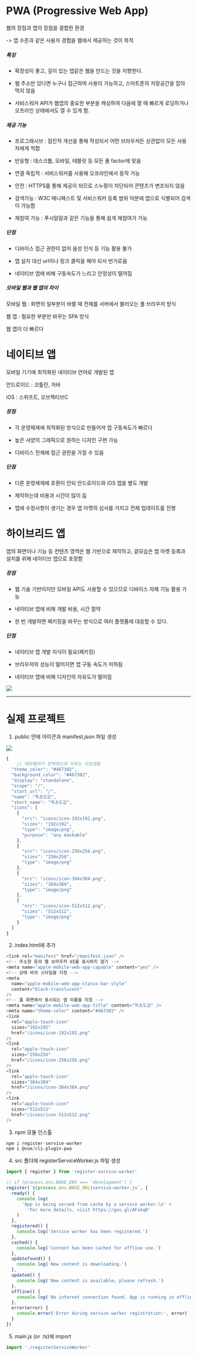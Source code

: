 # PWA (Progressive Web App)

웹의 장점과 앱의 장점을 결합한 환경

-> 앱 수준과 같은 사용자 경험을 웹에서 제공하는 것이 목적

##### 특징

- 확장성이 좋고, 깊이 있는 앱같은 웹을 만드는 것을 지향한다.

- 웹 주소만 있다면 누구나 접근하여 사용이 가능하고, 스마트폰의 저장공간을 잡아 먹지 않음

- 서비스워커 API가 웹앱의 중요한 부분을 캐싱하여 다음에 열 때 빠르게 로딩하거나 오프라인 상태에서도 열 수 있게 함.

##### 제공 기능

- 프로그래시브 : 점진적 개선을 통해 작성되서 어떤 브라우저든 상관없이 모든 사용자에게 적합

- 반응형 : 데스크톱, 모바일, 테블릿 등 모든 폼 factor에 맞음

- 연결 독립적 : 서비스워커를 사용해 오프라인에서 동작 가능

- 안전 : HTTPS를 통해 제공이 되므로 스누핑이 차단되어 콘텐츠가 변조되지 않음

- 검색가능 : W3C 매니페스트 및 서비스워커 등록 범위 덕분에 앱으로 식별되어 검색이 가능함

- 재참여 가능 : 푸시알람과 같은 기능을 통해 쉽게 재참여가 가능

##### 단점

- 디바이스 접근 권한이 없어 음성 인식 등 기능 활용 불가

- 앱 설치 대신 url이나 링크 클릭을 해야 되서 번거로움

- 네이티브 앱에 비해 구동속도가 느리고 안정성이 떨어짐

##### 모바일 웹과 웹 앱의 차이

모바일 웹 : 화면의 일부분이 바뀔 때 전체를 서버에서 불러오는 풀 브라우저 방식

웹 앱 : 필요한 부분만 바꾸는 SPA 방식

웹 앱이 더 빠르다

# 네이티브 앱

모바일 기기에 최적화된 네이티브 언어로 개발된 앱

안드로이드 : 코틀린, 자바

iOS : 스위프트, 오브젝티브C

##### 장점

- 각 운영체제에 최적화된 방식으로 만들어져 앱 구동속도가 빠르다

- 높은 사양의 그래픽으로 원하는 디자인 구현 가능

- 디바이스 전체에 접근 권한을 가질 수 있음

##### 단점

- 다른 운영체제에 호환이 안되 안드로이드와 iOS 앱을 별도 개발

- 제작하는데 비용과 시간이 많이 듬

- 앱에 수정사항이 생기는 경우 앱 마켓의 심사를 거치고 전체 업데이트를 진행

# 하이브리드 앱

앱의 화면이나 기능 등 컨텐츠 영역은 웹 기반으로 제작하고, 겉모습은 앱 마켓 등록과 설치를 위해 네이티브 앱으로 포장함

##### 장점

- 웹 기술 기반이지만 모바일 API도 사용할 수 있으므로 디바이스 자체 기능 활용 가능

- 네이티브 앱에 비해 개발 비용, 시간 절약

- 한 번 개발하면 패키징을 바꾸는 방식으로 여러 플랫폼에 대응할 수 있다.

##### 단점

- 네이티브 앱 개발 지식이 필요(패키징)

- 브라우저의 성능이 떨어지면 앱 구동 속도가 저하됨

- 네이티브 앱에 비해 디자인의 자유도가 떨어짐

![](PWA_assets/2023-02-02-12-33-06-image.png)

---

# 실제 프로젝트

1. public 안에 아이콘과 manifest.json 파일 생성

![](PWA_assets/2023-02-02-12-18-32-image.png)

```javascript
{
    // 테마컬러가 안먹히는데 이유는 모르겠음
  "theme_color": "#467302",
  "background_color": "#467302",
  "display": "standalone",
  "scope": "/",
  "start_url": "/",
  "name": "독초도감",
  "short_name": "독초도감",
  "icons": [
    {
      "src": "icons/icon-192x192.png",
      "sizes": "192x192",
      "type": "image/png",
      "purpose": "any maskable"
    },
    {
      "src": "icons/icon-256x256.png",
      "sizes": "256x256",
      "type": "image/png"
    },
    {
      "src": "icons/icon-384x384.png",
      "sizes": "384x384",
      "type": "image/png"
    },
    {
      "src": "icons/icon-512x512.png",
      "sizes": "512x512",
      "type": "image/png"
    }
  ]
}
```

2. index.html에 추가

```javascript
<link rel="manifest" href="/manifest.json" />
<!-- 주소창 등의 웹 브라우저 UI를 표시하지 않기 -->
<meta name="apple-mobile-web-app-capable" content="yes" />
<!-- 상태 바의 스타일을 지정 -->
<meta
  name="apple-mobile-web-app-status-bar-style"
  content="black-translucent"
/>
<!-- 홈 화면에서 표시되는 앱 이름을 지정 -->
<meta name="apple-mobile-web-app-title" content="독초도감" />
<meta name="theme-color" content="#467302" />
<link
  rel="apple-touch-icon"
  sizes="192x192"
  href="/icons/icon-192x192.png"
/>
<link
  rel="apple-touch-icon"
  sizes="256x256"
  href="/icons/icon-256x256.png"
/>
<link
  rel="apple-touch-icon"
  sizes="384x384"
  href="/icons/icon-384x384.png"
/>
<link
  rel="apple-touch-icon"
  sizes="512x512"
  href="/icons/icon-512x512.png"
/>
```

3. npm 모듈 인스톨

```javascript
npm i register-service-worker
npm i @vue/cli-plugin-pwa
```

4. src 폴더에 registerServiceWorker.js 파일 생성

```javascript
import { register } from 'register-service-worker'

// if (process.env.NODE_ENV === 'development') {
register(`${process.env.BASE_URL}service-worker.js`, {
  ready() {
    console.log(
      'App is being served from cache by a service worker.\n' +
        'For more details, visit https://goo.gl/AFskqB'
    )
  },
  registered() {
    console.log('Service worker has been registered.')
  },
  cached() {
    console.log('Content has been cached for offline use.')
  },
  updatefound() {
    console.log('New content is downloading.')
  },
  updated() {
    console.log('New content is available; please refresh.')
  },
  offline() {
    console.log('No internet connection found. App is running in offline mode.')
  },
  error(error) {
    console.error('Error during service worker registration:', error)
  }
})
```

5. main.js (or .ts)에 import

```javascript
import './registerServiceWorker'
```
